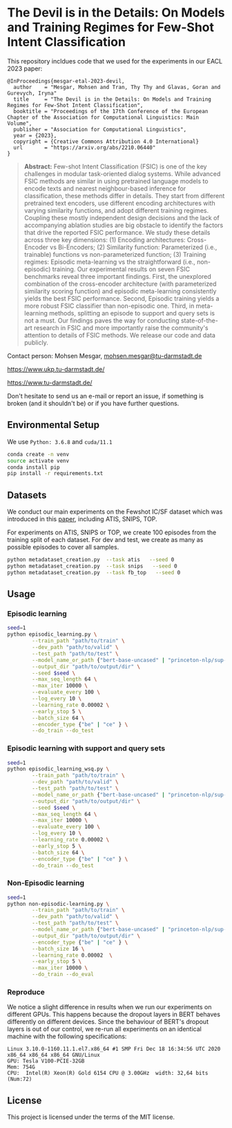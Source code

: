 # The Devil is in the Details: On Models and Training Regimes for Few-Shot Intent Classification

This repository incldues code that we used for the experiments in our EACL 2023 paper: 

```
@InProceedings{mesgar-etal-2023-devil,
  author    = "Mesgar, Mohsen and Tran, Thy Thy and Glavas, Goran and Gurevych, Iryna"
  title     = "The Devil is in the Details: On Models and Training Regimes for Few-Shot Intent Classification",
  booktitle = "Proceedings of the 17th Conference of the European Chapter of the Association for Computational Linguistics: Main Volume",
  publisher = "Association for Computational Linguistics", 
  year = {2023},
  copyright = {Creative Commons Attribution 4.0 International}
  url       = "https://arxiv.org/abs/2210.06440"
}
```

> **Abstract:** Few-shot Intent Classification (FSIC) is one of the key challenges in modular task-oriented dialog systems. While advanced FSIC methods are similar in using pretrained language models to encode texts and nearest neighbour-based inference for classification, these methods differ in details. They start from different pretrained text encoders, use different encoding architectures with varying similarity functions, and adopt different training regimes. Coupling these mostly independent design decisions and the lack of accompanying ablation studies are big obstacle to identify the factors that drive the reported FSIC performance. We study these details across three key dimensions: (1) Encoding architectures: Cross-Encoder vs Bi-Encoders; (2) Similarity function: Parameterized (i.e., trainable) functions vs non-parameterized function; (3) Training regimes: Episodic meta-learning vs the straightforward (i.e., non-episodic) training. Our experimental results on seven FSIC benchmarks reveal three important findings. First, the unexplored combination of the cross-encoder architecture (with parameterized similarity scoring function) and episodic meta-learning consistently yields the best FSIC performance. Second, Episodic training yields a more robust FSIC classifier than non-episodic one. Third, in meta-learning methods, splitting an episode to support and query sets is not a must. Our findings paves the way for conducting state-of-the-art research in FSIC and more importantly raise the community's attention to details of FSIC methods. We release our code and data publicly.


Contact person: Mohsen Mesgar, mohsen.mesgar@tu-darmstadt.de

https://www.ukp.tu-darmstadt.de/

https://www.tu-darmstadt.de/


Don't hesitate to send us an e-mail or report an issue, if something is broken (and it shouldn't be) or if you have further questions.


## Environmental Setup

We use `Python: 3.6.8` and `cuda/11.1`

```bash
conda create -n venv
source activate venv
conda install pip
pip install -r requirements.txt
```

## Datasets

We conduct our main experiments on the Fewshot IC/SF dataset which was introduced in this [paper](https://arxiv.org/abs/2004.10793), including ATIS, SNIPS, TOP.

For experiments on ATIS, SNIPS or TOP, we create 100 episodes from the training split of each dataset. 
For dev and test, we create as many as possible episodes to cover all samples. 

```bash
python metadataset_creation.py  --task atis   --seed 0
python metadataset_creation.py  --task snips   --seed 0
python metadataset_creation.py  --task fb_top   --seed 0
```


## Usage

### Episodic learning

```bash
seed=1
python episodic_learning.py \
        --train_path "path/to/train" \
        --dev_path "path/to/valid" \
        --test_path "path/to/test" \
        --model_name_or_path {"bert-base-uncased" | "princeton-nlp/sup-simcse-bert-base-uncased" } \
        --output_dir "path/to/output/dir" \
        --seed $seed \
        --max_seq_length 64 \
        --max_iter 10000 \
        --evaluate_every 100 \
        --log_every 10 \
        --learning_rate 0.00002 \
        --early_stop 5 \
        --batch_size 64 \
        --encoder_type {"be" | "ce" } \
        --do_train --do_test
```



### Episodic learning with support and query sets

```bash
seed=1
python episodic_learning_wsq.py \
        --train_path "path/to/train" \
        --dev_path "path/to/valid" \
        --test_path "path/to/test" \
        --model_name_or_path {"bert-base-uncased" | "princeton-nlp/sup-simcse-bert-base-uncased" } \
        --output_dir "path/to/output/dir" \
        --seed $seed \
        --max_seq_length 64 \
        --max_iter 10000 \
        --evaluate_every 100 \
        --log_every 10 \
        --learning_rate 0.00002 \
        --early_stop 5 \
        --batch_size 64 \
        --encoder_type {"be" | "ce" } \
        --do_train --do_test
```


### Non-Episodic learning

```bash
seed=1
python non-episodic-learning.py \
        --train_path "path/to/train" \
        --dev_path "path/to/valid" \
        --test_path "path/to/test" \
        --model_name_or_path {"bert-base-uncased" | "princeton-nlp/sup-simcse-bert-base-uncased" } \
        --output_dir "path/to/output/dir" \
        --encoder_type {"be" | "ce" } \
        --batch_size 16 \
        --learning_rate 0.00002  \
        --early_stop 5 \
        --max_iter 10000 \
        --do_train --do_eval
```


### Reproduce

We notice a slight difference in results when we run our experiments on different GPUs. 
This happens because the dropout layers in BERT behaves differently on different devices. 
Since the behaviour of BERT's dropout layers is out of our control, we re-run all experiments on an identical machine with the following specifications:
```
Linux 3.10.0-1160.11.1.el7.x86_64 #1 SMP Fri Dec 18 16:34:56 UTC 2020 x86_64 x86_64 x86_64 GNU/Linux
GPU: Tesla V100-PCIE-32GB
Mem: 754G
CPU:  Intel(R) Xeon(R) Gold 6154 CPU @ 3.00GHz  width: 32,64 bits (Num:72)
```  


## License
This project is licensed under the terms of the MIT license.